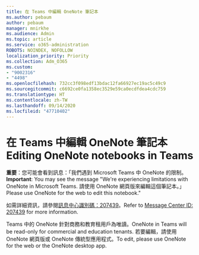 ```yaml
---
title: 在 Teams 中編輯 OneNote 筆記本
ms.author: pebaum
author: pebaum
manager: mnirkhe
ms.audience: Admin
ms.topic: article
ms.service: o365-administration
ROBOTS: NOINDEX, NOFOLLOW
localization_priority: Priority
ms.collection: Adm_O365
ms.custom:
- "9002316"
- "4498"
ms.openlocfilehash: 732cc3f098edf13bdac12fa66927ec19ac5c49c9
ms.sourcegitcommit: c6692ce0fa1358ec3529e59ca0ecdfdea4cdc759
ms.translationtype: HT
ms.contentlocale: zh-TW
ms.lasthandoff: 09/14/2020
ms.locfileid: "47710402"
---
```

# <a name="editing-onenote-notebooks-in-teams"></a><span data-ttu-id="be2c8-102">在 Teams 中編輯 OneNote 筆記本</span><span class="sxs-lookup"><span data-stu-id="be2c8-102">Editing OneNote notebooks in Teams</span></span>

<span data-ttu-id="be2c8-103">**重要**：您可能會看到訊息：「我們遇到 Microsoft Teams 中 OneNote 的限制。</span><span class="sxs-lookup"><span data-stu-id="be2c8-103">**Important**: You may see the message  "We're experiencing limitations with OneNote in Microsoft Teams.</span></span> <span data-ttu-id="be2c8-104">請使用 OneNote 網頁版來編輯這個筆記本。」</span><span class="sxs-lookup"><span data-stu-id="be2c8-104">Please use OneNote for the web to edit this notebook."</span></span>  

<span data-ttu-id="be2c8-105">如需詳細資訊，請參閱[訊息中心識別碼：207439](https://admin.microsoft.com/Adminportal/Home?source=applauncher#MessageCenter?id=MC207439)。</span><span class="sxs-lookup"><span data-stu-id="be2c8-105">Refer to [Message Center ID: 207439](https://admin.microsoft.com/Adminportal/Home?source=applauncher#MessageCenter?id=MC207439) for more information.</span></span>

<span data-ttu-id="be2c8-106">Teams 中的 OneNote 針對商務和教育租用戶為唯讀。</span><span class="sxs-lookup"><span data-stu-id="be2c8-106">OneNote in Teams will be read-only for commercial and education tenants.</span></span> <span data-ttu-id="be2c8-107">若要編輯，請使用 OneNote 網頁版或 OneNote 傳統型應用程式。</span><span class="sxs-lookup"><span data-stu-id="be2c8-107">To edit, please use OneNote for the web or the OneNote desktop app.</span></span>
